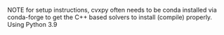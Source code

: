 NOTE for setup instructions, cvxpy often needs to be conda installed via conda-forge to get the C++ based solvers to install (compile) properly.
Using Python 3.9